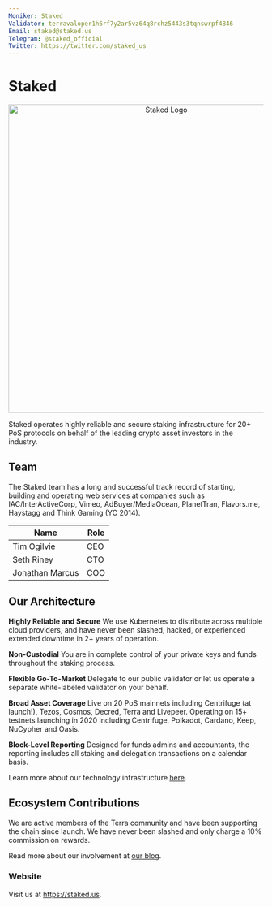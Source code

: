 ```yaml
---
Moniker: Staked
Validator: terravaloper1h6rf7y2ar5vz64q8rchz5443s3tqnswrpf4846
Email: staked@staked.us
Telegram: @staked_official
Twitter: https://twitter.com/staked_us
---
```


# Staked

<p align="center">
     <img width="608" alt="Staked Logo" src="https://user-images.githubusercontent.com/3753783/80396377-8a8f6200-8882-11ea-9859-8518f5cfdc7d.png">
</p>

Staked operates highly reliable and secure staking infrastructure for 20+ PoS protocols on behalf of the leading crypto asset investors in the industry.

## Team

The Staked team has a long and successful track record of starting, building and operating web services at companies such as IAC/InterActiveCorp, Vimeo, AdBuyer/MediaOcean, PlanetTran, Flavors.me, Haystagg and Think Gaming (YC 2014).

| Name      | Role           |
| --------- | -------------- |
| Tim Ogilvie    | CEO     |
| Seth Riney   | CTO     |
| Jonathan Marcus   | COO     |

## Our Architecture

**Highly Reliable and Secure**
We use Kubernetes to distribute across multiple cloud providers, and have never been slashed, hacked, or experienced extended downtime in 2+ years of operation.

**Non-Custodial**
You are in complete control of your private keys and funds throughout the staking process.

**Flexible Go-To-Market**
Delegate to our public validator or let us operate a separate white-labeled validator on your behalf.

**Broad Asset Coverage**
Live on 20 PoS mainnets including Centrifuge (at launch!), Tezos, Cosmos, Decred, Terra and Livepeer. Operating on 15+ testnets launching in 2020 including Centrifuge, Polkadot, Cardano, Keep, NuCypher and Oasis.

**Block-Level Reporting**
Designed for funds admins and accountants, the reporting includes all staking and delegation transactions on a calendar basis.

Learn more about our technology infrastructure [here](https://staked.us/technology/).

## Ecosystem Contributions

We are active members of the Terra community and have been supporting the chain since launch. We have never been slashed and only charge a 10% commission on rewards.

Read more about our involvement at [our blog](https://blog.staked.us/blog).

### Website

Visit us at https://staked.us.
